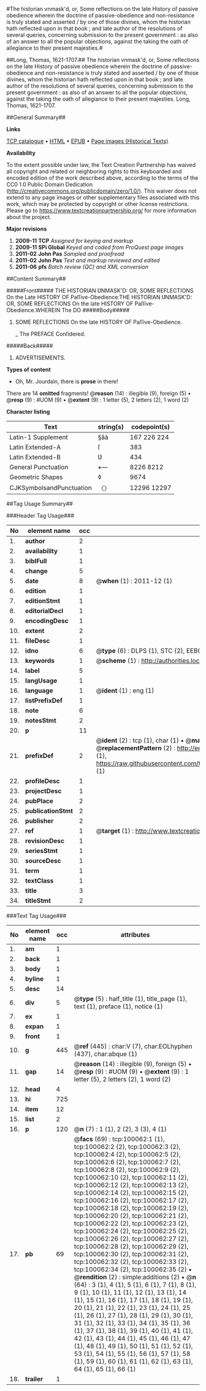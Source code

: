 #The historian vnmask'd, or, Some reflections on the late History of passive obedience wherein the doctrine of passive-obedience and non-resistance is truly stated and asserted / by one of those divines, whom the historian hath reflected upon in that book ; and late author of the resolutions of several queries, concerning submission to the present government : as also of an answer to all the popular objections, against the taking the oath of allegiance to their present majesties.#

##Long, Thomas, 1621-1707.##
The historian vnmask'd, or, Some reflections on the late History of passive obedience wherein the doctrine of passive-obedience and non-resistance is truly stated and asserted / by one of those divines, whom the historian hath reflected upon in that book ; and late author of the resolutions of several queries, concerning submission to the present government : as also of an answer to all the popular objections, against the taking the oath of allegiance to their present majesties.
Long, Thomas, 1621-1707.

##General Summary##

**Links**

[TCP catalogue](http://www.ota.ox.ac.uk/tcp/)  • 
[HTML](http://tei.it.ox.ac.uk/tcp/Texts-HTML/free/A49/A49117.html)  • 
[EPUB](http://tei.it.ox.ac.uk/tcp/Texts-EPUB/free/A49/A49117.epub) • 
[Page images (Historical Texts)](https://historicaltexts.jisc.ac.uk/eebo-13539596e)

**Availability**

To the extent possible under law, the Text Creation Partnership has waived all copyright and related or neighboring rights to this keyboarded and encoded edition of the work described above, according to the terms of the CC0 1.0 Public Domain Dedication (http://creativecommons.org/publicdomain/zero/1.0/). This waiver does not extend to any page images or other supplementary files associated with this work, which may be protected by copyright or other license restrictions. Please go to https://www.textcreationpartnership.org/ for more information about the project.

**Major revisions**

1. __2009-11__ __TCP__ *Assigned for keying and markup*
1. __2009-11__ __SPi Global__ *Keyed and coded from ProQuest page images*
1. __2011-02__ __John Pas__ *Sampled and proofread*
1. __2011-02__ __John Pas__ *Text and markup reviewed and edited*
1. __2011-06__ __pfs__ *Batch review (QC) and XML conversion*

##Content Summary##

#####Front#####
THE HISTORIAN ƲNMASK'D: OR, SOME REFLECTIONS On the Late HISTORY OF Paſſive-Obedience:THE HISTORIAN ƲNMASK'D: OR, SOME REFLECTIONS On the late HISTORY OF Paſſive-Obedience.WHEREIN The DO
#####Body#####

1. SOME REFLECTIONS On the late HISTORY OF Paſſive-Obedience.

    _ The PREFACE Conſidered.

#####Back#####

1. ADVERTISEMENTS.

**Types of content**

  * Oh, Mr. Jourdain, there is **prose** in there!

There are 14 **omitted** fragments! 
 @__reason__ (14) : illegible (9), foreign (5)  •  @__resp__ (9) : #UOM (9)  •  @__extent__ (9) : 1 letter (5), 2 letters (2), 1 word (2)

**Character listing**


|Text|string(s)|codepoint(s)|
|---|---|---|
|Latin-1 Supplement|§âà|167 226 224|
|Latin Extended-A|ſ|383|
|Latin Extended-B|Ʋ|434|
|General Punctuation|•—|8226 8212|
|Geometric Shapes|◊|9674|
|CJKSymbolsandPunctuation|〈〉|12296 12297|

##Tag Usage Summary##

###Header Tag Usage###

|No|element name|occ|attributes|
|---|---|---|---|
|1.|__author__|2||
|2.|__availability__|1||
|3.|__biblFull__|1||
|4.|__change__|5||
|5.|__date__|8| @__when__ (1) : 2011-12 (1)|
|6.|__edition__|1||
|7.|__editionStmt__|1||
|8.|__editorialDecl__|1||
|9.|__encodingDesc__|1||
|10.|__extent__|2||
|11.|__fileDesc__|1||
|12.|__idno__|6| @__type__ (6) : DLPS (1), STC (2), EEBO-CITATION (1), OCLC (1), VID (1)|
|13.|__keywords__|1| @__scheme__ (1) : http://authorities.loc.gov/ (1)|
|14.|__label__|5||
|15.|__langUsage__|1||
|16.|__language__|1| @__ident__ (1) : eng (1)|
|17.|__listPrefixDef__|1||
|18.|__note__|6||
|19.|__notesStmt__|2||
|20.|__p__|11||
|21.|__prefixDef__|2| @__ident__ (2) : tcp (1), char (1)  •  @__matchPattern__ (2) : ([0-9\-]+):([0-9IVX]+) (1), (.+) (1)  •  @__replacementPattern__ (2) : http://eebo.chadwyck.com/downloadtiff?vid=$1&page=$2 (1), https://raw.githubusercontent.com/textcreationpartnership/Texts/master/tcpchars.xml#$1 (1)|
|22.|__profileDesc__|1||
|23.|__projectDesc__|1||
|24.|__pubPlace__|2||
|25.|__publicationStmt__|2||
|26.|__publisher__|2||
|27.|__ref__|1| @__target__ (1) : http://www.textcreationpartnership.org/docs/. (1)|
|28.|__revisionDesc__|1||
|29.|__seriesStmt__|1||
|30.|__sourceDesc__|1||
|31.|__term__|1||
|32.|__textClass__|1||
|33.|__title__|3||
|34.|__titleStmt__|2||


###Text Tag Usage###

|No|element name|occ|attributes|
|---|---|---|---|
|1.|__am__|1||
|2.|__back__|1||
|3.|__body__|1||
|4.|__byline__|1||
|5.|__desc__|14||
|6.|__div__|5| @__type__ (5) : half_title (1), title_page (1), text (1), preface (1), notice (1)|
|7.|__ex__|1||
|8.|__expan__|1||
|9.|__front__|1||
|10.|__g__|445| @__ref__ (445) : char:V (7), char:EOLhyphen (437), char:abque (1)|
|11.|__gap__|14| @__reason__ (14) : illegible (9), foreign (5)  •  @__resp__ (9) : #UOM (9)  •  @__extent__ (9) : 1 letter (5), 2 letters (2), 1 word (2)|
|12.|__head__|4||
|13.|__hi__|725||
|14.|__item__|12||
|15.|__list__|2||
|16.|__p__|120| @__n__ (7) : 1 (1), 2 (2), 3 (3), 4 (1)|
|17.|__pb__|69| @__facs__ (69) : tcp:100062:1 (1), tcp:100062:2 (2), tcp:100062:3 (2), tcp:100062:4 (2), tcp:100062:5 (2), tcp:100062:6 (2), tcp:100062:7 (2), tcp:100062:8 (2), tcp:100062:9 (2), tcp:100062:10 (2), tcp:100062:11 (2), tcp:100062:12 (2), tcp:100062:13 (2), tcp:100062:14 (2), tcp:100062:15 (2), tcp:100062:16 (2), tcp:100062:17 (2), tcp:100062:18 (2), tcp:100062:19 (2), tcp:100062:20 (2), tcp:100062:21 (2), tcp:100062:22 (2), tcp:100062:23 (2), tcp:100062:24 (2), tcp:100062:25 (2), tcp:100062:26 (2), tcp:100062:27 (2), tcp:100062:28 (2), tcp:100062:29 (2), tcp:100062:30 (2), tcp:100062:31 (2), tcp:100062:32 (2), tcp:100062:33 (2), tcp:100062:34 (2), tcp:100062:35 (2)  •  @__rendition__ (2) : simple:additions (2)  •  @__n__ (64) : 3 (1), 4 (1), 5 (1), 6 (1), 7 (1), 8 (1), 9 (1), 10 (1), 11 (1), 12 (1), 13 (1), 14 (1), 15 (1), 16 (1), 17 (1), 18 (1), 19 (1), 20 (1), 21 (1), 22 (1), 23 (1), 24 (1), 25 (1), 26 (1), 27 (1), 28 (1), 29 (1), 30 (1), 31 (1), 32 (1), 33 (1), 34 (1), 35 (1), 36 (1), 37 (1), 38 (1), 39 (1), 40 (1), 41 (1), 42 (1), 43 (1), 44 (1), 45 (1), 46 (1), 47 (1), 48 (1), 49 (1), 50 (1), 51 (1), 52 (1), 53 (1), 54 (1), 55 (1), 56 (1), 57 (1), 58 (1), 59 (1), 60 (1), 61 (1), 62 (1), 63 (1), 64 (1), 65 (1), 66 (1)|
|18.|__trailer__|1||
